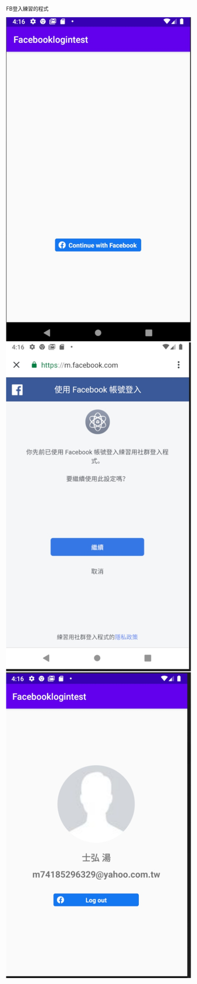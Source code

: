  FB登入練習的程式

![image](https://github.com/m74185296329/Facebooklogintest/blob/master/1605370578613.jpg)
![image](https://github.com/m74185296329/Facebooklogintest/blob/master/1605370602901.jpg)
![image](https://github.com/m74185296329/Facebooklogintest/blob/master/1605370615127.jpg)
